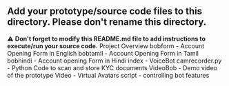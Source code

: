 ## Add your prototype/source code files to this directory. Please don't rename this directory.

⚠ **Don't forget to modify this README.md file to add instructions to execute/run your source code.**
Project Overview
bobform - Account Opening Form in English
bobtamil - Account Opening Form in Tamil
bobhindi - Account opening Form in Hindi
index - VoiceBot
camrecorder.py - Python Code to scan and store KYC documents
VideoBob - Demo video of the prototype
Video - Virtual Avatars
script - controlling bot features
